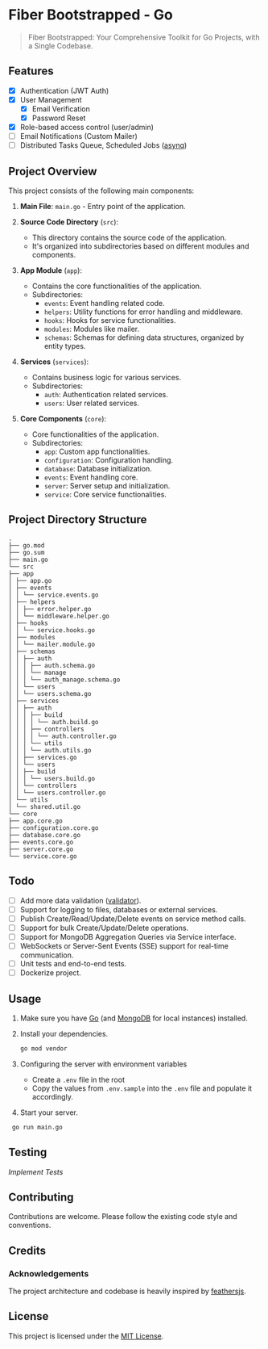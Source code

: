 # Fiber Bootstrapped - Go

> Fiber Bootstrapped: Your Comprehensive Toolkit for Go Projects, with a Single Codebase.

## Features

- [x] Authentication (JWT Auth)
- [x] User Management
  - [x] Email Verification
  - [x] Password Reset
- [x] Role-based access control (user/admin)
- [ ] Email Notifications (Custom Mailer)
- [ ] Distributed Tasks Queue, Scheduled Jobs ([asynq](https://github.com/hibiken/asynq))

## Project Overview

This project consists of the following main components:

1. **Main File**: `main.go` - Entry point of the application.

2. **Source Code Directory** (`src`):

   - This directory contains the source code of the application.
   - It's organized into subdirectories based on different modules and components.

3. **App Module** (`app`):

   - Contains the core functionalities of the application.
   - Subdirectories:
     - `events`: Event handling related code.
     - `helpers`: Utility functions for error handling and middleware.
     - `hooks`: Hooks for service functionalities.
     - `modules`: Modules like mailer.
     - `schemas`: Schemas for defining data structures, organized by entity types.

4. **Services** (`services`):

   - Contains business logic for various services.
   - Subdirectories:
     - `auth`: Authentication related services.
     - `users`: User related services.

5. **Core Components** (`core`):
   - Core functionalities of the application.
   - Subdirectories:
     - `app`: Custom app functionalities.
     - `configuration`: Configuration handling.
     - `database`: Database initialization.
     - `events`: Event handling core.
     - `server`: Server setup and initialization.
     - `service`: Core service functionalities.

## Project Directory Structure

```
.
├── go.mod
├── go.sum
├── main.go
└── src
├── app
│ ├── app.go
│ ├── events
│ │ └── service.events.go
│ ├── helpers
│ │ ├── error.helper.go
│ │ └── middleware.helper.go
│ ├── hooks
│ │ └── service.hooks.go
│ ├── modules
│ │ └── mailer.module.go
│ ├── schemas
│ │ ├── auth
│ │ │ ├── auth.schema.go
│ │ │ └── manage
│ │ │ └── auth_manage.schema.go
│ │ └── users
│ │ └── users.schema.go
│ ├── services
│ │ ├── auth
│ │ │ ├── build
│ │ │ │ └── auth.build.go
│ │ │ ├── controllers
│ │ │ │ └── auth.controller.go
│ │ │ └── utils
│ │ │ └── auth.utils.go
│ │ ├── services.go
│ │ └── users
│ │ ├── build
│ │ │ └── users.build.go
│ │ └── controllers
│ │ └── users.controller.go
│ └── utils
│ └── shared.util.go
└── core
├── app.core.go
├── configuration.core.go
├── database.core.go
├── events.core.go
├── server.core.go
└── service.core.go
```

## Todo

- [ ] Add more data validation ([validator](https://pkg.go.dev/github.com/go-playground/validator/v10)).
- [ ] Support for logging to files, databases or external services.
- [ ] Publish Create/Read/Update/Delete events on service method calls.
- [ ] Support for bulk Create/Update/Delete operations.
- [ ] Support for MongoDB Aggregation Queries via Service interface.
- [ ] WebSockets or Server-Sent Events (SSE) support for real-time communication.
- [ ] Unit tests and end-to-end tests.
- [ ] Dockerize project.

## Usage

1. Make sure you have [Go](https://go.dev/) (and [MongoDB](https://www.mongodb.com/) for local instances) installed.

2. Install your dependencies.

   ```bash
   go mod vendor
   ```

3. Configuring the server with environment variables

   - Create a `.env` file in the root
   - Copy the values from `.env.sample` into the `.env` file and populate it accordingly.

4. Start your server.

```bash
 go run main.go
```

## Testing

_Implement Tests_

## Contributing

Contributions are welcome. Please follow the existing code style and conventions.

## Credits

### Acknowledgements

The project architecture and codebase is heavily inspired by [feathersjs](https://www.feathersjs.com/).

## License

This project is licensed under the [MIT License](LICENSE).

